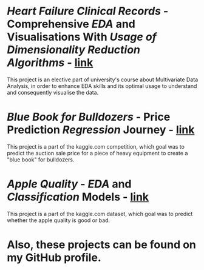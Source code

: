 # *Heart Failure Clinical Records* - Comprehensive ***EDA*** and Visualisations With ***Usage of Dimensionality Reduction Algorithms*** - [link](https://www.kaggle.com/code/bartoszkamyk/comprehensive-eda-and-visualisations)
This project is an elective part of university's course about Multivariate Data Analysis, in order to enhance EDA skills and its optimal usage to understand and consequently visualise the data.

# *Blue Book for Bulldozers* - Price Prediction ***Regression*** Journey - [link](https://www.kaggle.com/code/igiengineer/prediction-bulldozer-sale-prices)
This project is a part of the kaggle.com competition, which goal was to predict the auction sale price for a piece of heavy equipment to create a "blue book" for bulldozers.

# *Apple Quality* - ***EDA*** and ***Classification*** Models - [link](https://www.kaggle.com/code/igiengineer/simple-eda-and-classification-models)
This project is a part of the kaggle.com dataset, which goal was to predict whether the apple quality is good or bad.


# Also, these projects can be found on my GitHub profile.
